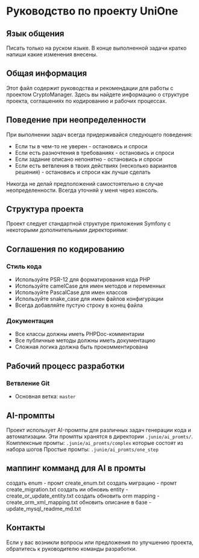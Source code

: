 # Руководство по проекту UniOne

## Язык общения

Писать только на руском языке. В конце выполненной задачи кратко напиши какие изменения внесены.

## Общая информация

Этот файл содержит руководства и рекомендации для работы с проектом CryptoManager. Здесь вы найдете информацию о структуре проекта, соглашениях по кодированию и рабочих процессах.

## Поведение при неопределенности

При выполнении задач всегда придерживайся следующего поведения:
- Если ты в чем-то не уверен - остановись и спроси
- Если есть разночтения в требованиях - остановись и спроси
- Если задание описано непонятно - остановись и спроси
- Если есть ветвления в твоих действиях (несколько вариантов решения) - остановись и спроси как лучше сделать

Никогда не делай предположений самостоятельно в случае неопределенности. Всегда уточняй у меня через консоль.

## Структура проекта

Проект следует стандартной структуре приложения Symfony с некоторыми дополнительными директориями:

## Соглашения по кодированию

### Стиль кода

- Используйте PSR-12 для форматирования кода PHP
- Используйте camelCase для имен методов и переменных
- Используйте PascalCase для имен классов
- Используйте snake_case для имен файлов конфигурации
- Всегда добавляйте пустую строку в конец файла

### Документация

- Все классы должны иметь PHPDoc-комментарии
- Все публичные методы должны иметь документацию
- Сложная логика должна быть прокомментирована

## Рабочий процесс разработки

### Ветвление Git

- Основная ветка: `master`

## AI-промпты

Проект использует AI-промпты для различных задач генерации кода и автоматизации.
Эти промпты хранятся в директории `.junie/ai_promts/`.
Комплексные промты: `.junie/ai_promts/complex` которые состоят из набора шогов
Простые промты: `.junie/ai_promts/one_step`

## маппинг комманд для AI в промты
создать enum - промт create_enum.txt
создать миграцию - промт create_migration.txt
создать ии обновиь entity - create_or_update_entity.txt
создать обновить orm mapping - create_orm_xml_mapping.txt
обновить описание в базе - update_mysql_readme_md.txt

## Контакты

Если у вас возникли вопросы или предложения по улучшению проекта, обратитесь к руководителю команды разработки.